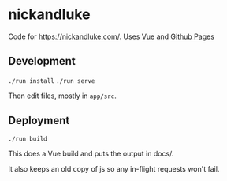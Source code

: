 # nickandluke

Code for https://nickandluke.com/. Uses [Vue](https://vuejs.org/) and [Github Pages](https://pages.github.com/)

## Development

`./run install`
`./run serve`

Then edit files, mostly in `app/src`.

## Deployment

`./run build`

This does a Vue build and puts the output in docs/.

It also keeps an old copy of js so any in-flight requests won't fail.
